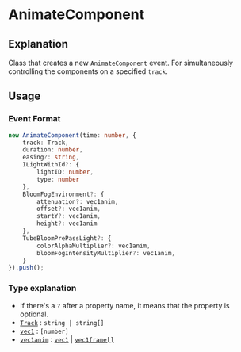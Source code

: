 # AnimateComponent

## Explanation

Class that creates a new `AnimateComponent` event. For simultaneously controlling the components on a specified `track`.

## Usage

### Event Format

```ts
new AnimateComponent(time: number, {
    track: Track,
    duration: number,
    easing?: string,
    ILightWithId?: {
        lightID: number,
        type: number
    },
    BloomFogEnvironment?: {
        attenuation?: vec1anim,
        offset?: vec1anim,
        startY?: vec1anim,
        height?: vec1anim
    },
    TubeBloomPrePassLight?: {
        colorAlphaMultiplier?: vec1anim,
        bloomFogIntensityMultiplier?: vec1anim,
    }
}).push();
```

### Type explanation

- If there's a `?` after a property name, it means that the property is optional.
- [`Track`](../types/track.md) : `string | string[]`
- [`vec1`](../types/vec1.md) : `[number]`
- [`vec1anim`](../types/vec1anim.md) : [`vec1`](../types/vec1.md) | [`vec1frame[]`](../types/vec1frame.md)